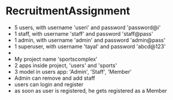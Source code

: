 # RecruitmentAssignment


- 5 users, with username 'useri' and password 'password@i'
- 1 staff, with username 'staff' and password 'staff@pass'
- 1 admin, with username 'admin' and password 'admin@pass'
- 1 superuser, with username 'tayal' and password 'abcd@123'
- 
- My project name 'sportscomplex'
- 2 apps inside project, 'users' and 'sports'
- 3 model in users app: 'Admin', 'Staff', 'Member'
- Admin can remove and add staff
- users can login and register
- as soon as user is registered, he gets registered as a Member
